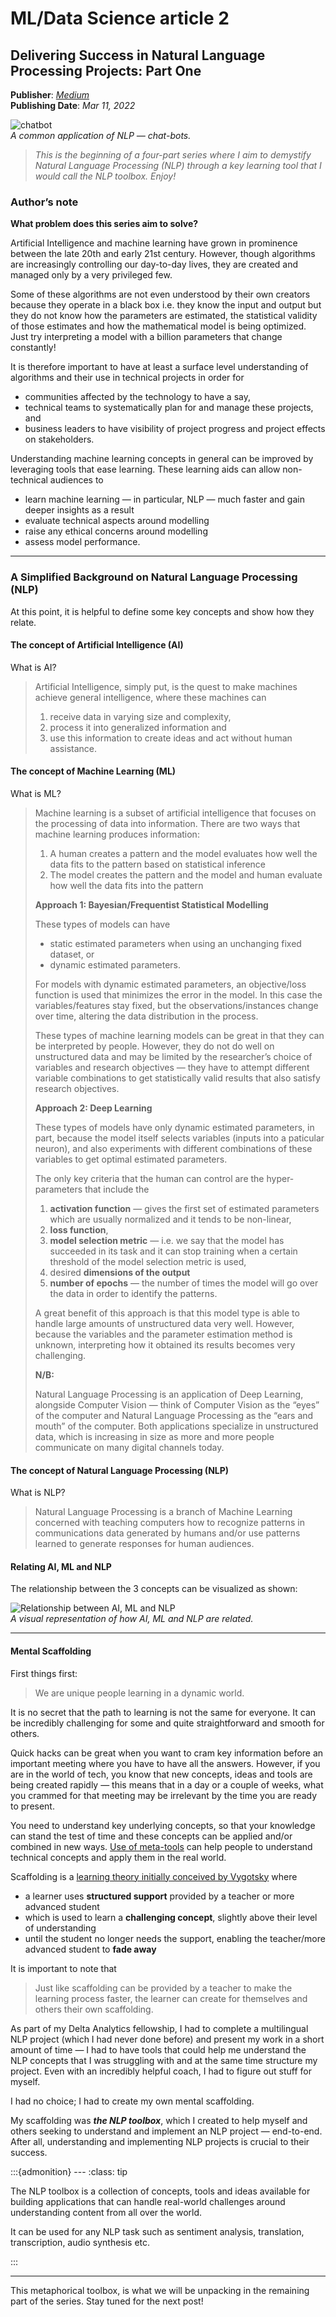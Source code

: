 # ML/Data Science article 2

## Delivering Success in Natural Language Processing Projects: Part One

**Publisher**: [*Medium*](https://medium.com/@ceethinwa/delivering-success-in-natural-language-processing-projects-part-one-40c4775cf6a9) <br>
**Publishing Date**: *Mar 11, 2022*

![chatbot](../images/nlp-chatbot.svg) <br>
*A common application of NLP — chat-bots.*

> *This is the beginning of a four-part series where I aim to demystify Natural Language Processing (NLP) through a key
> learning tool that I would call the NLP toolbox. Enjoy!*

### Author’s note

**What problem does this series aim to solve?**

Artificial Intelligence and machine learning have grown in prominence between the late 20th and early 21st century.
However, though algorithms are increasingly controlling our day-to-day lives, they are created and managed only by a
very privileged few.

Some of these algorithms are not even understood by their own creators because they operate in a black box i.e. they know
the input and output but they do not know how the parameters are estimated, the statistical validity of those estimates
and how the mathematical model is being optimized. Just try interpreting a model with a billion parameters that change constantly!

It is therefore important to have at least a surface level understanding of algorithms and their use in technical projects
in order for

* communities affected by the technology to have a say,
* technical teams to systematically plan for and manage these projects, and
* business leaders to have visibility of project progress and project effects on stakeholders.

Understanding machine learning concepts in general can be improved by leveraging tools that ease learning. These learning
aids can allow non-technical audiences to

* learn machine learning — in particular, NLP — much faster and gain deeper insights as a result
* evaluate technical aspects around modelling
* raise any ethical concerns around modelling
* assess model performance.

****

### A Simplified Background on Natural Language Processing (NLP)

At this point, it is helpful to define some key concepts and show how they relate.

#### The concept of Artificial Intelligence (AI)

What is AI?

> Artificial Intelligence, simply put, is the quest to make machines achieve general intelligence, where these machines can
>
> 1. receive data in varying size and complexity,
> 2. process it into generalized information and
> 3. use this information to create ideas and act without human assistance.

#### The concept of Machine Learning (ML)

What is ML?

> Machine learning is a subset of artificial intelligence that focuses on the processing of data into information.
> There are two ways that machine learning produces information:
> 1. A human creates a pattern and the model evaluates how well the data fits to the pattern based on statistical inference
> 2. The model creates the pattern and the model and human evaluate how well the data fits into the pattern
> 
> **Approach 1: Bayesian/Frequentist Statistical Modelling**
> 
> These types of models can have
> * static estimated parameters when using an unchanging fixed dataset, or
> * dynamic estimated parameters.
> 
> For models with dynamic estimated parameters, an objective/loss function is used that minimizes the error in the model.
> In this case the variables/features stay fixed, but the observations/instances change over time, altering the data
> distribution in the process.
> 
> These types of machine learning models can be great in that they can be interpreted by people. However, they do not do
> well on unstructured data and may be limited by the researcher’s choice of variables and research objectives — they have
> to attempt different variable combinations to get statistically valid results that also satisfy research objectives.
> 
> **Approach 2: Deep Learning**
> 
> These types of models have only dynamic estimated parameters, in part, because the model itself selects variables
> (inputs into a paticular neuron), and also experiments with different combinations of these variables to get optimal
> estimated parameters.
> 
> The only key criteria that the human can control are the hyper-parameters that include the
> 1. **activation function** — gives the first set of estimated parameters which are usually normalized and it tends to be non-linear,
> 2. **loss function**,
> 3. **model selection metric** — i.e. we say that the model has succeeded in its task and it can stop training when a certain threshold of the model selection metric is used,
> 4. desired **dimensions of the output**
> 5. **number of epochs** — the number of times the model will go over the data in order to identify the patterns.
> 
> A great benefit of this approach is that this model type is able to handle large amounts of unstructured data very well.
> However, because the variables and the parameter estimation method is unknown, interpreting how it obtained its results
> becomes very challenging.
> 
> **N/B:**
> 
> Natural Language Processing is an application of Deep Learning, alongside Computer Vision — think of Computer Vision
> as the “eyes” of the computer and Natural Language Processing as the “ears and mouth” of the computer. Both applications
> specialize in unstructured data, which is increasing in size as more and more people communicate on many digital channels
> today.

#### The concept of Natural Language Processing (NLP)

What is NLP?

> Natural Language Processing is a branch of Machine Learning concerned with teaching computers how to recognize patterns
> in communications data generated by humans and/or use patterns learned to generate responses for human audiences.

#### Relating AI, ML and NLP

The relationship between the 3 concepts can be visualized as shown:

![Relationship between AI, ML and NLP](../images/ai-ml-nlp.svg) <br>
*A visual representation of how AI, ML and NLP are related.*

****

#### Mental Scaffolding

First things first:

> We are unique people learning in a dynamic world.

It is no secret that the path to learning is not the same for everyone. It can be incredibly challenging for some and
quite straightforward and smooth for others.

Quick hacks can be great when you want to cram key information before an important meeting where you have to have all the
answers. However, if you are in the world of tech, you know that new concepts, ideas and tools are being created rapidly
— this means that in a day or a couple of weeks, what you crammed for that meeting may be irrelevant by the time you are
ready to present.

You need to understand key underlying concepts, so that your knowledge can stand the test of time and these concepts can
be applied and/or combined in new ways. [Use of meta-tools](https://medium.com/accelerated-intelligence/this-is-exactly-how-you-should-train-yourself-to-be-smarter-infographic-86d0d42ad41c)
can help people to understand technical concepts and apply them in the real world.

Scaffolding is a [learning theory initially conceived by Vygotsky](https://science-education-research.com/teaching-science/constructivist-pedagogy/scaffolding-learning/) where

* a learner uses **structured support** provided by a teacher or more advanced student
* which is used to learn a **challenging concept**, slightly above their level of understanding
* until the student no longer needs the support, enabling the teacher/more advanced student to **fade away**

It is important to note that

> Just like scaffolding can be provided by a teacher to make the learning process faster, the learner can create for
> themselves and others their own scaffolding.

As part of my Delta Analytics fellowship, I had to complete a multilingual NLP project (which I had never done before)
and present my work in a short amount of time — I had to have tools that could help me understand the NLP concepts that 
I was struggling with and at the same time structure my project. Even with an incredibly helpful coach, I had to figure
out stuff for myself.

I had no choice; I had to create my own mental scaffolding.

My scaffolding was ***the NLP toolbox***, which I created to help myself and others seeking to understand and implement
an NLP project — end-to-end. After all, understanding and implementing NLP projects is crucial to their success.

:::{admonition} ---
:class: tip

The NLP toolbox is a collection of concepts, tools and ideas available for building applications that can handle real-world
challenges around understanding content from all over the world.

It can be used for any NLP task such as sentiment analysis, translation, transcription, audio synthesis etc.

:::

****

This metaphorical toolbox, is what we will be unpacking in the remaining part of the series. Stay tuned for the next post!
